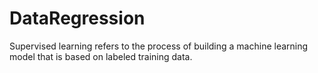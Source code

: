 # DataRegression
Supervised learning refers to the process of building a machine learning model that is
based on labeled training data.